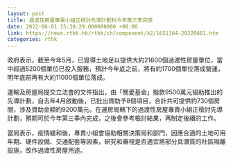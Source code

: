 ```yaml
---
layout: post
title: 過渡性房屋專責小組正檢討先導計劃料今年第三季完成
date: 2022-06-01 15:30:29.000000000 +08:00
link: https://news.rthk.hk/rthk/ch/component/k2/1651164-20220601.htm
categories: rthk
---
```


政府表示，截至今年5月，已覓得土地足以提供大約21600個過渡性房屋單位，當中超過5200個單位已投入服務，預計今年底之前，將有約1700個單位落成營運，明年底前再有大約11000個單位落成。

運輸及房屋局提交立法會的文件指出，由「關愛基金」撥款9500萬元協助推出的先導計劃，自去年4月啟動後，已批出資助予8個項目，合計共可提供約730個房間，涉及資助金額約9200萬元。在運房局轄下的過渡性房屋專責小組正檢討先導計劃，預期可於今年第三季內完成，之後會參考檢討結果，再制定後續的工作。

當局表示，疫情緩和後，專責小組會協助相關決策局和部門，因應合適的土地可用年期、硬件設備、交通配套等因素，硏究和審視是否適宜將部分具潛質的社區隔離設施，改作過渡性房屋用途。
